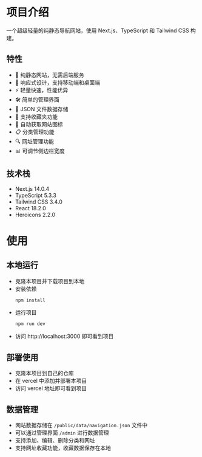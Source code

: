 # 项目介绍

一个超级轻量的纯静态导航网站，使用 Next.js、TypeScript 和 Tailwind CSS 构建。

## 特性

- 🚀 纯静态网站，无需后端服务
- 📱 响应式设计，支持移动端和桌面端
- ⚡ 轻量快速，性能优异
- 🛠 简单的管理界面
- 💾 JSON 文件数据存储
- 🌟 支持收藏夹功能
- 🎨 自动获取网站图标
- 📋 分类管理功能
- 🔍 网址管理功能
- 📊 可调节侧边栏宽度

## 技术栈

- Next.js 14.0.4
- TypeScript 5.3.3
- Tailwind CSS 3.4.0
- React 18.2.0
- Heroicons 2.2.0

# 使用
## 本地运行
- 克隆本项目并下载项目到本地
- 安装依赖
    ```bash
    npm install
    ```
- 运行项目
    ```bash
    npm run dev
    ```
- 访问 http://localhost:3000 即可看到项目

## 部署使用
- 克隆本项目到自己的仓库
- 在 vercel 中添加并部署本项目
- 访问 vercel 地址即可看到项目

## 数据管理
- 网站数据存储在 `/public/data/navigation.json` 文件中
- 可以通过管理界面 `/admin` 进行数据管理
- 支持添加、编辑、删除分类和网址
- 支持网址收藏功能，收藏数据保存在本地
